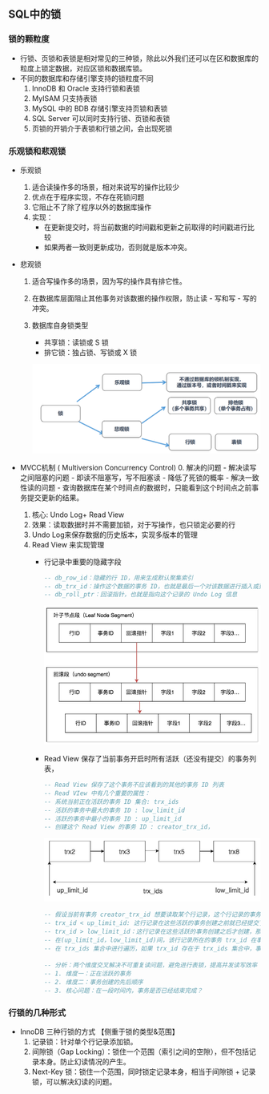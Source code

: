 ## SQL中的锁 ##

### 锁的颗粒度 ###
- 行锁、页锁和表锁是相对常见的三种锁，除此以外我们还可以在区和数据库的粒度上锁定数据，对应区锁和数据库锁。
- 不同的数据库和存储引擎支持的锁粒度不同
    1. InnoDB 和 Oracle 支持行锁和表锁
    2. MyISAM 只支持表锁
    3. MySQL 中的 BDB 存储引擎支持页锁和表锁
    4. SQL Server 可以同时支持行锁、页锁和表锁
    5. 页锁的开销介于表锁和行锁之间，会出现死锁

### 乐观锁和悲观锁 ###
- 乐观锁
    1. 适合读操作多的场景，相对来说写的操作比较少
    2. 优点在于程序实现，不存在死锁问题
    3. 它阻止不了除了程序以外的数据库操作
    4. 实现：
        - 在更新提交时，将当前数据的时间戳和更新之前取得的时间戳进行比较
        - 如果两者一致则更新成功，否则就是版本冲突。

- 悲观锁
    1. 适合写操作多的场景，因为写的操作具有排它性。
    2. 在数据库层面阻止其他事务对该数据的操作权限，防止读 - 写和写 - 写的冲突。
    3. 数据库自身锁类型
        - 共享锁：读锁或 S 锁
        - 排它锁：独占锁、写锁或 X 锁

        ![sql-lock.png](sql-lock.png)

- MVCC机制 ( Multiversion Concurrency Control)
    0. 解决的问题 
        - 解决读写之间阻塞的问题 - 即读不阻塞写，写不阻塞读 - 降低了死锁的概率
        - 解决一致性读的问题 - 查询数据库在某个时间点的数据时，只能看到这个时间点之前事务提交更新的结果。
    1. 核心: Undo Log+ Read View
    2. 效果：读取数据时并不需要加锁，对于写操作，也只锁定必要的行
    3. Undo Log来保存数据的历史版本，实现多版本的管理
    4. Read View 来实现管理
        - 行记录中重要的隐藏字段
            ```SQL
            -- db_row_id：隐藏的行 ID，用来生成默认聚集索引
            -- db_trx_id：操作这个数据的事务 ID，也就是最后一个对该数据进行插入或更新的事务 ID
            -- db_roll_ptr：回滚指针，也就是指向这个记录的 Undo Log 信息
            ```
            ![mysql-innodb-mvcc.png](mysql-innodb-mvcc.png)           

        - Read View 保存了当前事务开启时所有活跃（还没有提交）的事务列表，
            ```SQL
            -- Read View 保存了这个事务不应该看到的其他的事务 ID 列表
            -- Read VIew 中有几个重要的属性：
            -- 系统当前正在活跃的事务 ID 集合: trx_ids
            -- 活跃的事务中最大的事务 ID : low_limit_id
            -- 活跃的事务中最小的事务 ID : up_limit_id
            -- 创建这个 Read View 的事务 ID : creator_trx_id，
            ```
            ![mysql-innodb-mvcc1.png](mysql-innodb-mvcc1.png)
            ```SQL
            -- 假设当前有事务 creator_trx_id 想要读取某个行记录，这个行记录的事务 ID 为 trx_id
            -- trx_id < up_limit_id: 这行记录在这些活跃的事务创建之前就已经提交了，那么这个行记录对该事务是可见的
            -- trx_id > low_limit_id：这行记录在这些活跃的事务创建之后才创建，那么这个行记录对当前事务不可见
            -- 在(up_limit_id，low_limit_id)间，该行记录所在的事务 trx_id 在事务creator_trx_id 创建时可能处于活跃的状态
            -- 在 trx_ids 集合中进行遍历，如果 trx_id 存在于 trx_ids 集合中，事务 trx_id 处于活跃状态，不可见；否则可见

            -- 分析：两个维度交叉解决不可重复读问题，避免进行表锁，提高并发读写效率
            -- 1. 维度一：正在活跃的事务
            -- 2. 维度二：事务创建的先后顺序
            -- 3. 核心问题：在一段时间内，事务是否已经结束完成？
            ```

### 行锁的几种形式 ###
- InnoDB 三种行锁的方式 【侧重于锁的类型&范围】
    1. 记录锁：针对单个行记录添加锁。
    2. 间隙锁（Gap Locking）：锁住一个范围（索引之间的空隙），但不包括记录本身。防止幻读情况的产生。
    3. Next-Key 锁：锁住一个范围，同时锁定记录本身，相当于间隙锁 + 记录锁，可以解决幻读的问题。